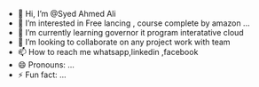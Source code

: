 - 👋 Hi, I’m @Syed Ahmed Ali
- 👀 I’m interested in Free lancing , course complete by amazon ...
- 🌱 I’m currently learning governor it program interatative cloud 
- 💞️ I’m looking to collaborate on any project work with team
- 📫 How to reach me  whatsapp,linkedin ,facebook
- 😄 Pronouns: ...
- ⚡ Fun fact: ...

<!---
aaraizahmed/aaraizahmed is a ✨ special ✨ repository because its `README.md` (this file) appears on your GitHub profile.
You can click the Preview link to take a look at your changes.
--->
